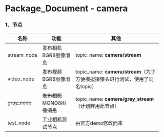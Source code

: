 # Package_Document - camera

### 1、节点

| 名称          | 功能                      | 其他                                                         |
| ------------- | ------------------------- | ------------------------------------------------------------ |
| stream_node   | 发布相机BGR8图像消息      | topic_name: **camera/stream**                                |
| video_node    | 发布视频BGR8图像消息      | topic_name: **camera/stream**（为了方便模拟摄像头进行测试，使用了同名topic） |
| ~~gray_node~~ | ~~发布相机MONO8图像消息~~ | ~~topic_name: **camera/gray_stream**~~（计划弃用此节点）     |
| test_node     | 工业相机测试节点          | 由官方demo修改而来                                           |